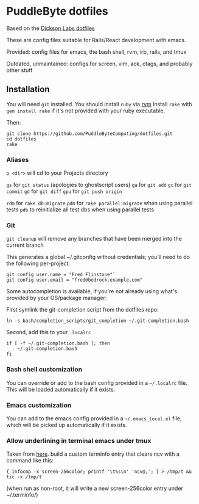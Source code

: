 # PuddleByte dotfiles

Based on the [Dickson Labs dotfiles](https://github.com/dicksonlabs/dotfiles)

These are config files suitable for Rails/React development with emacs.

Provided: config files for emacs, the bash shell, rvm, irb, rails, and tmux

Outdated, unmaintained: configs for screen, vim, ack, ctags, and probably other stuff

## Installation

You will need `git` installed.
You should install `ruby` via [rvm](https://rvm.io/rvm/install)
Install `rake` with `gem install rake` if it's not provided with your ruby executable.

Then:
```
git clone https://github.com/PuddleByteComputing/dotfiles.git
cd dotfiles
rake
```

### Aliases

`p <dir>` will cd to your Projects directory

`gs` for `git status` (apologies to ghostscript users)
`ga` for `git add`
`gc` for `git commit`
`gd` for `git diff`
`gpu` for `git push origin`

`rdm` for `rake db:migrate`
`pdm` for `rake parallel:migrate` when using parallel tests
`pdb` to reinitialize all test dbs when using parallel tests

### Git

`git cleanup` will remove any branches that have been merged into the current branch

This generates a global ~/.gitconfig without credentials; you'll need to do the following per-project:

```
git config user.name = "Fred Flinstone"`
git config user.email = "fred@bedrock.example.com"
```

Some autocompletion is available, if you're not already using what's provided by your OS/package manager:

First symlink the git-completion script from the dotfiles repo:

    ln -s bash/completion_scripts/git_completion ~/.git-completion.bash

Second, add this to your `.localrc`

    if [ -f ~/.git-completion.bash ]; then
      . ~/.git-completion.bash
    fi

### Bash shell customization

You can override or add to the bash config provided in a `~/.localrc` file. This will
be loaded automatically if it exists.

### Emacs customization

You can add to the emacs config provided in a `~/.emacs_local.el` file, which will be
picked up automatically if it exists.

### Allow underlining in terminal emacs under tmux

Taken from [here](http://superuser.com/questions/529655/correct-way-to-get-emacs-16-color-support-inside-tmux).
build a custom terminfo entry that clears ncv with a command like this:

    { infocmp -x screen-256color; printf '\t%s\n' 'ncv@,'; } > /tmp/t && tic -x /tmp/t

(when run as non-root, it will write a new screen-256color entry under ~/.terminfo/)
